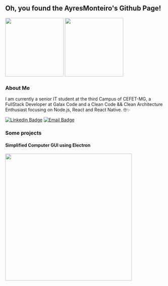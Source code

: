 ## Oh, you found the AyresMonteiro's Github Page!

<span name="github-stats">
  <img id="overview" height="185em" src="https://github-readme-stats.vercel.app/api?username=ayresmonteiro&show_icons=true&count_private=true&bg_color=75,170d0d,2d2121&title_color=ff5858&icon_color=ff5858&border_color=ff5858&text_color=fcf0f0" />
  <img id="most-used-languages" height="185em" src="https://github-readme-stats.vercel.app/api/top-langs/?username=AyresMonteiro&layout=compact&langs_count=8&bg_color=75,0d0d17,212126&title_color=00b3ff&icon_color=00b3ff&border_color=00b3ff&text_color=f0f0fc" />
</span>

### About Me

I am currently a senior IT student at the third Campus of CEFET-MG, a FullStack Developer at Galax Code and a Clean Code && Clean Architecture Enthusiast focusing on Node.js, React and React Native. 🤓✨

[![Linkedin Badge](https://img.shields.io/badge/LinkedIn-585858?style=for-the-badge&logo=Linkedin&logoColor=white)](https://www.linkedin.com/in/ayres-monteiro/)
[![Email Badge](https://img.shields.io/badge/gmail-585858?style=for-the-badge&logo=Gmail&logoColor=white)](mailto:ayres.computacao@gmail.com)


### Some projects

#### Simplified Computer GUI using Electron
[<img src="https://i.imgur.com/RCwAZgW.png" width="401"/>](https://github.com/AyresMonteiro/gui-computador-simplificado-electron)

